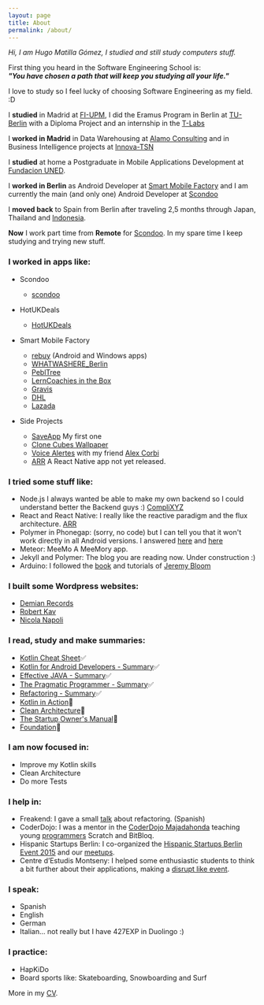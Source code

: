 ```yaml
---
layout: page
title: About
permalink: /about/
---
```


_Hi, I am Hugo Matilla Gómez, I studied and still study computers stuff._

First thing you heard in the Software Engineering School is:   
**_"You have chosen a path that will keep you studying all your life."_**

I love to study so I feel lucky of choosing Software Engineering as my field. :D

I **studied** in Madrid at [FI-UPM](https://www.fi.upm.es/), I did the Eramus Program in Berlin at [TU-Berlin](http://www.tu-berlin.de/) with a Diploma Project and an internship in the [T-Labs](https://www.net.t-labs.tu-berlin.de/talks/past_talks_2009.shtml)

I **worked in Madrid** in Data Warehousing at [Alamo Consulting](http://alamoconsulting.com/) and in Business Intelligence projects at [Innova-TSN](http://www.innova-tsn.es/)

I **studied** at home a Postgraduate in Mobile Applications Development at [Fundacion UNED](http://www.fundacion.uned.es/web).

I **worked in Berlin** as Android Developer at [Smart Mobile Factory](http://smartmobilefactory.com/en/) and I am currently the main (and only one) Android Developer at [Scondoo](https://scondoo.de/)

I **moved back** to Spain from Berlin after traveling 2,5 months through Japan, Thailand and [Indonesia](https://unsplash.com/photos/EFuCATqfblI).

**Now** I work part time from **Remote** for [Scondoo](https://scondoo.de/). In my spare time I keep studying and trying new stuff.

### I worked in apps like:

* Scondoo
	* [scondoo](https://play.google.com/store/apps/details?id=de.scondoo.android&referrer=adjust_reftag%3DcKg2d55QLVyGV%26utm_source%3DWebsite%2BHome%2BContainer%2BButton%2BAndroid)

* HotUKDeals
	* [HotUKDeals](https://play.google.com/store/apps/details?id=com.tippingcanoe.hukd&hl=en)

* Smart Mobile Factory
	* [rebuy](https://play.google.com/store/apps/details?id=de.rebuy.android) (Android and Windows apps)
	* [WHATWASHERE_Berlin](https://play.google.com/store/apps/details?id=com.smf.wwh&feature=search_result#?t=W251bGwsMSwyLDEsImNvbS5zbWYud3doIl0.)
	* [PeblTree](http://pebltree.com/#)
	* [LernCoachies in the Box](https://play.google.com/store/apps/details?id=com.smf.LernCoachies&hl=en)
	* [Gravis](http://www.gravis.de/)
	* [DHL](https://play.google.com/store/apps/details?id=de.dhl.paket&hl=en)
	* [Lazada](https://play.google.com/store/apps/details?id=com.lazada.android&hl=en)

* Side Projects
	* [SaveApp](https://play.google.com/store/apps/details?id=com.loopback.androidapps.saveapp) My first one 
	* [Clone Cubes Wallpaper](https://play.google.com/store/apps/details?id=com.LoopBack.LiveWallPaper.CloneCubes3DLWP)
	* [Voice Alertes](https://play.google.com/store/apps/details?id=de.lfa.voicealerts) with my friend [Alex Corbi](http://www.alexcorbi.com/)
	* [ARR](https://www.dropbox.com/s/ij584oz75rbwlw1/ARRVideo.mp4?dl=0) A React Native app not yet released.

### I tried some stuff like:

* Node.js  I always wanted be able to make my own backend so I could understand better the Backend guys :) [CompliXYZ](http://compli01.herokuapp.com/login)
* React and React Native: I really like the reactive paradigm and the flux architecture. [ARR](https://www.dropbox.com/s/ij584oz75rbwlw1/ARRVideo.mp4?dl=0)
* Polymer in Phonegap: (sorry, no code) but I can tell you that it won't work directly in all Android versions. I answered [here](http://stackoverflow.com/a/26921138/749393) and [here](http://stackoverflow.com/a/26921176/749393)
* Meteor: MeeMo A MeeMory app. 
* Jekyll and Polymer: The blog you are reading now. Under construction :)
* Arduino: I followed the [book](http://www.exploringarduino.com/) and tutorials of [Jeremy Bloom](http://www.jeremyblum.com/) 

### I built some Wordpress websites:

* [Demian Records](http://demianrecords.com/)
* [Robert Kav](http://robertkav.com/)
* [Nicola Napoli](http://nicolanapoli.com/)


### I read, study and make summaries:

* [Kotlin Cheat Sheet](https://github.com/HugoMatilla/KotlinCheatSheet)✅
* [Kotlin for Android Developers - Summary](https://github.com/HugoMatilla/KotlinCheatSheet/blob/master/android/kotlin-android.mdown)✅
* [Effective JAVA - Summary](https://github.com/HugoMatilla/Effective-JAVA-Summary)✅
* [The Pragmatic Programmer - Summary](https://github.com/HugoMatilla/The-Pragmatic-Programmer)✅
* [Refactoring - Summary](https://github.com/HugoMatilla/Refactoring-Summary)✅
* [Kotlin in Action](https://www.manning.com/books/kotlin-in-action)📖
* [Clean Architecture](https://www.amazon.es/Clean-Architecture-Craftsmans-Software-Structure/dp/0134494164/)📖
* [The Startup Owner's Manual](http://www.amazon.com/The-Startup-Owners-Manual-Step-By-Step/dp/0984999302)📖
* [Foundation](https://www.wikiwand.com/en/Foundation_series)📖

### I am now focused in:

* Improve my Kotlin skills
* Clean Architecture
* Do more Tests

### I help in:

* Freakend: I gave a small [talk](https://www.youtube.com/watch?v=4m774bHxRJE) about refactoring. (Spanish) 
* CoderDojo: I was a mentor in the [CoderDojo Majadahonda](https://twitter.com/coderdojomj) teaching young [programmers](https://twitter.com/coderdojomj/status/668027302350032897) Scratch and BitBloq.
* Hispanic Startups Berlin: I co-organized the [Hispanic Startups Berlin Event 2015](https://www.youtube.com/watch?v=iTkrAfz3u4w) and our [meetups](http://www.meetup.com/Hispanic-Startup-Berlin/).
* Centre d’Estudis Montseny: I helped some enthusiastic students to think a bit further about their applications, making a [disrupt like event](http://somcem.cemontseny.cat/?p=6727). 

### I speak:

* Spanish
* English
* German
* Italian... not really but I have 427EXP in Duolingo :)

### I practice:

* HapKiDo
* Board sports like: Skateboarding, Snowboarding and Surf

 More in my [CV]({{site.baseurl}}/assets/HAMatilla_Resume_Senior_G.pdf).